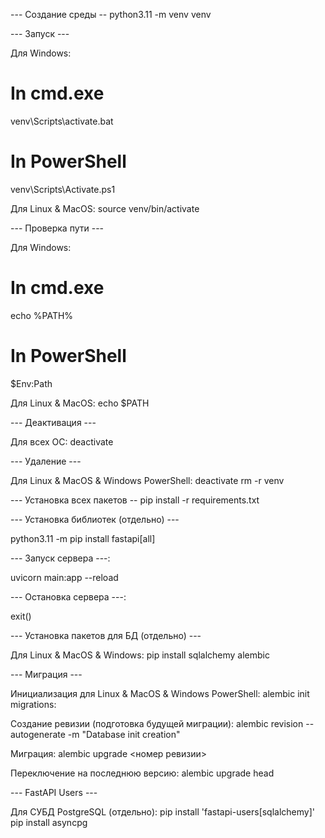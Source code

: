 --- Создание среды --
python3.11 -m venv venv

--- Запуск ---

Для Windows: 
# In cmd.exe
venv\Scripts\activate.bat
# In PowerShell
venv\Scripts\Activate.ps1

Для Linux & MacOS:
source venv/bin/activate

--- Проверка пути ---

Для Windows:
# In cmd.exe
echo %PATH%
# In PowerShell
$Env:Path

Для Linux & MacOS:
echo $PATH

--- Деактивация ---

Для всех ОС:
deactivate

--- Удаление ---

Для Linux & MacOS & Windows PowerShell:
deactivate
rm -r venv

--- Установка всех пакетов --
pip install -r requirements.txt

--- Установка библиотек (отдельно) ---

python3.11 -m pip install fastapi[all]

--- Запуск сервера ---:

uvicorn main:app --reload

--- Остановка сервера ---:

exit()

--- Установка пакетов для БД (отдельно) ---

Для Linux & MacOS & Windows:
pip install sqlalchemy alembic

--- Миграция ---

Инициализация для Linux & MacOS & Windows PowerShell:
alembic init migrations:

Создание ревизии (подготовка будущей миграции):
alembic revision --autogenerate -m "Database init creation"

Миграция:
alembic upgrade <номер ревизии>

Переключение на последнюю версию:
alembic upgrade head

--- FastAPI Users ---

Для СУБД PostgreSQL (отдельно):
pip install 'fastapi-users[sqlalchemy]'
pip install asyncpg